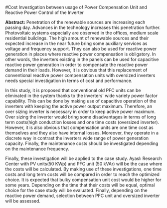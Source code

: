#Cost Investigation between usage of Power Compensation Unit and Reactive Power Control of the Inverter

**Abstract:** Penetration of the renewable sources are increasing each passing day. Advances in the technology increases this penetration further. Photovoltaic systems especially are observed in the offices, medium scale residential buildings. The high amount of renewable sources and their expected increase in the near future bring some auxiliary services as voltage and frequency support. They can also be used for reactive power generation in places where reactive power compensation is obligatory. In other words, the inverters existing in the panels can be used for capacitive reactive power generation in order to compensate the reactive power demand in their loads. However, it is obvious that this replacement of conventional reactive power compensation units with oversized inverters needs special investigation in terms of cost and performance.  

In this study, it is proposed that conventional old PFC units can be eliminated in the system thanks to the inverters' wide variety power factor capability. This can be done by making use of capacitive operation of the inverters with keeping the active power output maximum. Therefore, an over sizing inverter is necessary in order to keep active power maximum. Over sizing the inverter would bring some disadvantages in terms of long term costs(high conduction losses and one time costs (oversized inverter). However, it is also obvious that compensation units are one time cost as themselves and they also have internal losses. Moreover, they operate in a discrete way in contrast the inverters wide range of power generation capacity. Finally, the maintenance costs should be investigated depending on the maintenance frequency. 

Finally, these investigation will be applied to the case study. Ayaslı Research Center with PV units(50 KWp) and PFC unit (50 kVAr) will be the case where the costs will be calculated. By making use of these investigations, one time costs and long term costs will be compared in order to reach the optimized choice. It is expected that bulky compensation unit cost would be higher for some years. Depending on the time that their costs will be equal, optimal choice for the case study will be evaluated.  Finally, depending on the reactive power demand, selection between PFC unit and oversized inverter will be assessed. 